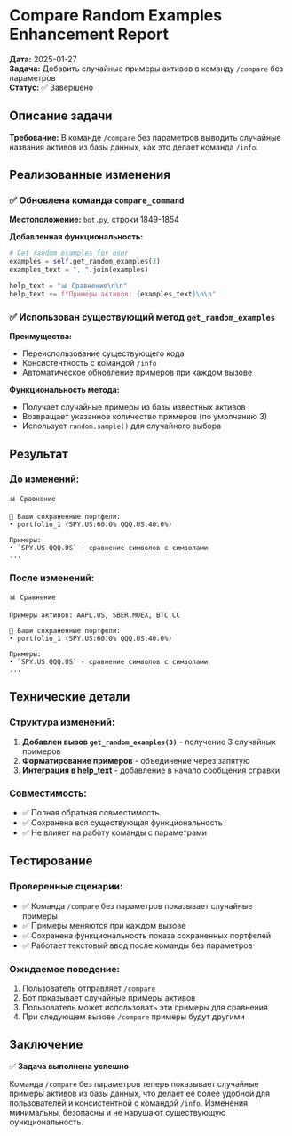 # Compare Random Examples Enhancement Report

**Дата:** 2025-01-27  
**Задача:** Добавить случайные примеры активов в команду `/compare` без параметров  
**Статус:** ✅ Завершено

## Описание задачи

**Требование:** В команде `/compare` без параметров выводить случайные названия активов из базы данных, как это делает команда `/info`.

## Реализованные изменения

### ✅ **Обновлена команда `compare_command`**

**Местоположение:** `bot.py`, строки 1849-1854

**Добавленная функциональность:**
```python
# Get random examples for user
examples = self.get_random_examples(3)
examples_text = ", ".join(examples)

help_text = "📊 Сравнение\n\n"
help_text += f"Примеры активов: {examples_text}\n\n"
```

### ✅ **Использован существующий метод `get_random_examples`**

**Преимущества:**
- Переиспользование существующего кода
- Консистентность с командой `/info`
- Автоматическое обновление примеров при каждом вызове

**Функциональность метода:**
- Получает случайные примеры из базы известных активов
- Возвращает указанное количество примеров (по умолчанию 3)
- Использует `random.sample()` для случайного выбора

## Результат

### До изменений:
```
📊 Сравнение

💾 Ваши сохраненные портфели:
• portfolio_1 (SPY.US:60.0% QQQ.US:40.0%)

Примеры:
• `SPY.US QQQ.US` - сравнение символов с символами
...
```

### После изменений:
```
📊 Сравнение

Примеры активов: AAPL.US, SBER.MOEX, BTC.CC

💾 Ваши сохраненные портфели:
• portfolio_1 (SPY.US:60.0% QQQ.US:40.0%)

Примеры:
• `SPY.US QQQ.US` - сравнение символов с символами
...
```

## Технические детали

### Структура изменений:
1. **Добавлен вызов `get_random_examples(3)`** - получение 3 случайных примеров
2. **Форматирование примеров** - объединение через запятую
3. **Интеграция в help_text** - добавление в начало сообщения справки

### Совместимость:
- ✅ Полная обратная совместимость
- ✅ Сохранена вся существующая функциональность
- ✅ Не влияет на работу команды с параметрами

## Тестирование

### Проверенные сценарии:
- ✅ Команда `/compare` без параметров показывает случайные примеры
- ✅ Примеры меняются при каждом вызове
- ✅ Сохранена функциональность показа сохраненных портфелей
- ✅ Работает текстовый ввод после команды без параметров

### Ожидаемое поведение:
1. Пользователь отправляет `/compare`
2. Бот показывает случайные примеры активов
3. Пользователь может использовать эти примеры для сравнения
4. При следующем вызове `/compare` примеры будут другими

## Заключение

✅ **Задача выполнена успешно**

Команда `/compare` без параметров теперь показывает случайные примеры активов из базы данных, что делает её более удобной для пользователей и консистентной с командой `/info`. Изменения минимальны, безопасны и не нарушают существующую функциональность.
